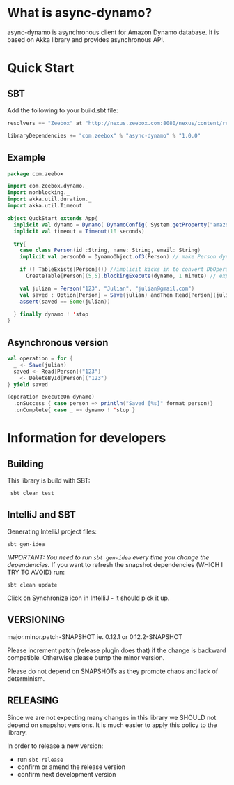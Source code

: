 What is async-dynamo?
=====================
async-dynamo is asynchronous client for Amazon Dynamo database. It is based on Akka library and provides asynchronous API.

Quick Start
===========

SBT
---
Add the following to your build.sbt file:
```scala
resolvers += "Zeebox" at "http://nexus.zeebox.com:8080/nexus/content/repositories/releases"

libraryDependencies += "com.zeebox" % "async-dynamo" % "1.0.0"
```

Example
-------
```scala
package com.zeebox

import com.zeebox.dynamo._
import nonblocking._
import akka.util.duration._
import akka.util.Timeout

object QuckStart extends App{
  implicit val dynamo = Dynamo( DynamoConfig( System.getProperty("amazon.accessKey"), System.getProperty("amazon.secret"), tablePrefix = "devng_", endpointUrl = System.getProperty("dynamo.url", "https://dynamodb.eu-west-1.amazonaws.com") ), connectionCount = 3)
  implicit val timeout = Timeout(10 seconds)

  try{
    case class Person(id :String, name: String, email: String)
    implicit val personDO = DynamoObject.of3(Person) // make Person dynamo-enabled

    if (! TableExists[Person]()) //implicit kicks in to convert DbOperation[T] to T
      CreateTable[Person](5,5).blockingExecute(dynamo, 1 minute) // explicit blocking call to set custom timeout

    val julian = Person("123", "Julian", "julian@gmail.com")
    val saved : Option[Person] = Save(julian) andThen Read[Person](julian.id) // implicit automatically executes and blocks for convenience
    assert(saved == Some(julian))

  } finally dynamo ! 'stop
}
```

Asynchronous version
--------------------
```scala
val operation = for {
  _ <- Save(julian)
  saved <- Read[Person]("123")
  _ <- DeleteById[Person]("123")
} yield saved

(operation executeOn dynamo)
  .onSuccess { case person => println("Saved [%s]" format person)}
  .onComplete{ case _ => dynamo ! 'stop }
```

Information for developers
==========================

Building
--------
This library is build with SBT:

     sbt clean test

IntelliJ and SBT
----------------
Generating IntelliJ project files:

    sbt gen-idea

_IMPORTANT: You need to run `sbt gen-idea` every time you change the dependencies._
If you want to refresh the snapshot dependencies (WHICH I TRY TO AVOID) run:

    sbt clean update
Click on Synchronize icon in IntelliJ - it should pick it up.

VERSIONING
----------
major.minor.patch-SNAPSHOT
ie.
0.12.1
or
0.12.2-SNAPSHOT

Please increment patch (release plugin does that) if the change is backward compatible.
Otherwise please bump the minor version.

Please do not depend on SNAPSHOTs as they promote chaos and lack of determinism.

RELEASING
---------
Since we are not expecting many changes in this library we SHOULD not depend on snapshot versions.
It is much easier to apply this policy to the library.

In order to release a new version:
 - run `sbt release`
 - confirm or amend the release version
 - confirm next development version